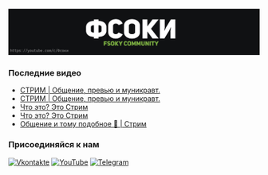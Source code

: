 [![Header](https://github.com/Fsoky/Fsoky/blob/main/assets/header-github.jpg)](https://youtube.com/c/Фсоки)

### Последние видео
<!-- YOUTUBE:START -->
- [СТРИМ | Общение, превью и муникравт.](https://www.youtube.com/watch?v=JuWtBJtx8Bs)
- [СТРИМ | Общение, превью и муникравт.](https://www.youtube.com/watch?v=nGWrOfuYTH4)
- [Что это? Это Стрим](https://www.youtube.com/watch?v=DbtDl1zNtbU)
- [Что это? Это Стрим](https://www.youtube.com/watch?v=XZbel9jKJEs)
- [Общение и тому подобное 🍇 | Стрим](https://www.youtube.com/watch?v=7o6aIRUT5Qk)
<!-- YOUTUBE:END -->

### Присоединяйся к нам
[![Vkontakte](https://img.shields.io/badge/Vkontakte-black?style=for-the-badge&logo=VK)](https://vk.com/fsoky)
[![YouTube](https://img.shields.io/badge/YouTube-red?style=for-the-badge&logo=YouTube)](https://youtube.com/c/Фсоки)
[![Telegram](https://img.shields.io/badge/Telegram-blue?style=for-the-badge&logo=Telegram)](https://t.me/fsokycommunity)
